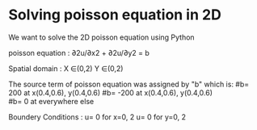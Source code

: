 # Solving poisson equation in 2D
We want to solve the 2D poisson equation using Python

poisson equation : ∂2u/∂x2 + ∂2u/∂y2 = b

Spatial domain : X ∈(0,2) Y ∈(0,2)


The source term of poisson equation was assigned by "b" which is:
 								   #b= 200 at   x(0.4,0.6), y(0.4,0.6)
								   #b= -200 at  x(0.4,0.6), y(0.4,0.6)  
								   #b= 0    at  everywhere else
								   
Boundery Conditions : u= 0 for x=0, 2 
		       u= 0 for y=0, 2
